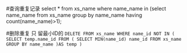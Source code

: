 #查询重复记录
select * from xs_name where name_name in
     (select name_name from xs_name group by name_name having count(name_name)>1);

#删除重复 只 留最小ID的
`DELETE FROM xs_name
    WHERE name_id NOT IN (
        SELECT temp.name_id FROM (
            SELECT MIN(name_id) name_id FROM xs_name
                GROUP BY name_name
            )AS temp
    )`
